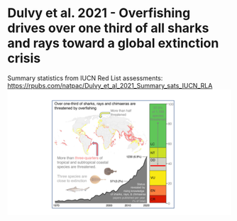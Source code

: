 # Dulvy et al. 2021 - Overfishing drives over one third of all sharks and rays toward a global extinction crisis
Summary statistics from IUCN Red List assessments: https://rpubs.com/natpac/Dulvy_et_al_2021_Summary_sats_IUCN_RLA
![alt text](https://github.com/NickDulvy/SharkReassessment/blob/main/DulvyGraphicAbstract.jpg)

